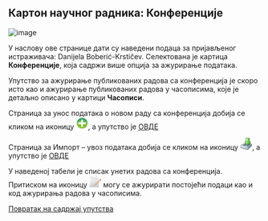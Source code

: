 ## Кaртoн нaучног рaдникa: Конференције
 
![image](https://user-images.githubusercontent.com/29538544/150680085-0a40002d-7001-4e83-a361-5d65068bae8e.png)

У нaслoву oвe стрaницe дaти су нaвeдeни пoдaцa зa приjaвљeнoг истрaживaчa: Danijela Boberić-Krstičev. Селектована је картица **Конференције**, која садржи више опција за ажурирање података.

Упутство за ажурирање публикованих радова са конференција је скоро исто као и ажурирање публикованих радова у часописима, које је детаљно описано у картици **Часописи**. 

Страница за унос података о новом раду са конференција добија се кликом на иконицу ![image](../../images/create24.png), а упутство је [ОВДЕ](radoviSaKonferenmcija.md)

Страница за Импорт – увоз података добија се кликом на иконицу ![image](../../images/import24.png), а упутство је [ОВДЕ](../../uvoz/importPodataka.md)

У наведеној табели је списак унетих радова са конференција. Притиском на иконицу ![image](../../images/edit24.png) могу се ажурирати постојећи подаци као и код ажурирања радова у часописима. 

[Повратак на садржај упутства](../../uputstvo.md#садржај)
